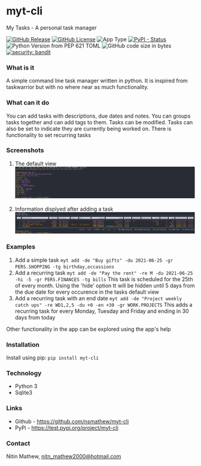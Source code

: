 # myt-cli
My Tasks - A personal task manager

[![GitHub Release](https://img.shields.io/github/v/release/nsmathew/myt-cli)](https://github.com/nsmathew/myt-cli/releases/latest)
[![GitHub License](https://img.shields.io/github/license/nsmathew/myt-cli)](https://raw.githubusercontent.com/nsmathew/myt-cli/master/LICENSE)
![App Type](https://img.shields.io/badge/app_type-cli-blue)
[![PyPI - Status](https://img.shields.io/pypi/status/myt-cli)](https://pypi.org/project/myt-cli/)
![Python Version from PEP 621 TOML](https://img.shields.io/python/required-version-toml?tomlFilePath=https%3A%2F%2Fraw.githubusercontent.com%2Fnsmathew%2Fmyt-cli%2Fmaster%2Fpyproject.toml)
![GitHub code size in bytes](https://img.shields.io/github/languages/code-size/nsmathew/myt-cli)
[![security: bandit](https://img.shields.io/badge/security-bandit-yellow.svg)](https://github.com/PyCQA/bandit)

### What is it
A simple command line task manager written in python. It is inspired from taskwarrior but with no where near as much functionality. 

### What can it do
You can add tasks with descriptions, due dates and notes. You can groups tasks together and can add tags to them. Tasks can be modified. Tasks can also be set to indicate they are currently being worked on. There is functionality to set recurring tasks

### Screenshots
1. The default view
![TaskView](https://github.com/nsmathew/myt-cli/blob/master/images/TaskAdd.png?raw=true)
&nbsp;
2. Information displyed after adding a task
![TaskView](https://github.com/nsmathew/myt-cli/blob/master/images/TaskView.png?raw=true)
### Examples
1. Add a simple task
`myt add -de "Buy gifts" -du 2021-06-25 -gr PERS.SHOPPING -tg birthday,occassions`
&nbsp;
1. Add a recurring task
`myt add -de "Pay the rent" -re M -du 2021-06-25 -hi -5 -gr PERS.FINANCES -tg bills`
This task is scheduled for the 25th of every month. Using the 'hide' option tt will be hidden until 5 days from the due date for every occurence in the tasks default view 
&nbsp;
1. Add a recurring task with an end date
`myt add -de "Project weekly catch ups" -re WD1,2,5 -du +0 -en +30 -gr WORK.PROJECTS`
This adds a recurring task for every Monday, Tuesday and Friday and ending in 30 days from today

Other functionality in the app can be explored using the app's help 

### Installation
Install using pip: `pip install myt-cli`

### Technology
* Python 3
* Sqlite3

### Links
- Github - https://github.com/nsmathew/myt-cli
- PyPi - https://test.pypi.org/project/myt-cli

### Contact
Nitin Mathew, nitn_mathew2000@hotmail.com
